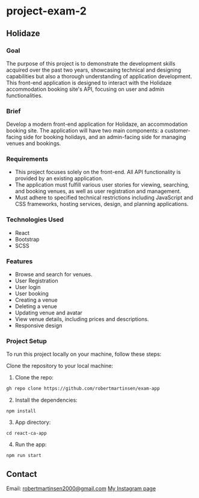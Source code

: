 # project-exam-2
## Holidaze

### Goal
The purpose of this project is to demonstrate the development skills acquired over the past two years, showcasing technical and designing capabilities but also a thorough understanding of application development. This front-end application is designed to interact with the Holidaze accommodation booking site's API, focusing on user and admin functionalities.

### Brief
Develop a modern front-end application for Holidaze, an accommodation booking site. The application will have two main components: a customer-facing side for booking holidays, and an admin-facing side for managing venues and bookings.

### Requirements
- This project focuses solely on the front-end. All API functionality is provided by an existing application.
- The application must fulfill various user stories for viewing, searching, and booking venues, as well as user registration and management.
- Must adhere to specified technical restrictions including JavaScript and CSS frameworks, hosting services, design, and planning applications.

### Technologies Used

- React
- Bootstrap
- SCSS

### Features

- Browse and search for venues.
- User Registration
- User login
- User booking
- Creating a venue
- Deleting a venue
- Updating venue and avatar
- View venue details, including prices and descriptions.
- Responsive design

### Project Setup
To run this project locally on your machine, follow these steps:

Clone the repository to your local machine:

1. Clone the repo:

```bash
gh repo clone https://github.com/robertmartinsen/exam-app
```

2. Install the dependencies:

```
npm install
```

3. App directory:

```
cd react-ca-app
```

4. Run the app:

```
npm run start
```

## Contact
Email: robertmartinsen2000@gmail.com
[My Instagram page](www.instagram.com/robertmartinsen_)
